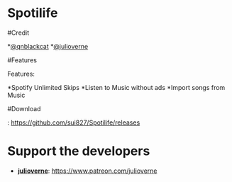 # Spotilife

#Credit

*[@qnblackcat](https://github.com/qnblackcat)
*[@julioverne](https://github.com/julioverne)

#Features

Features:

*Spotify Unlimited Skips
*Listen to Music without ads
*Import songs from Music

#Download

: https://github.com/sui827/Spotilife/releases

# Support the developers
- [**julioverne**](https://twitter.com/ijulioverne): https://www.patreon.com/julioverne
